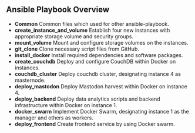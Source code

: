 ## Ansible Playbook Overview

- **Common** Common files which used for other ansible-playbook.
- **create_instance_and_volume** Establish four new instances with appropriate storage volume and security groups.
- **mount_volume** Mount and configure storage volumes on the instances.
- **git_clone** Clone necessary script files from GitHub.
- **install_docker** Install required dependencies and software packages.
- **create_couchdb** Deploy and configure CouchDB within Docker on instances.
- **couchdb_cluster** Deploy couchdb cluster, designating instance 4 as masternode.
- **deploy_mastodon** Deploy Mastodon harvest within Docker on instance 4.
- **deploy_backend** Deploy data analytics scripts and backend infrastructure within Docker on instance 1.
- **docker_swarm** Implement Docker Swarm, designating instance 1 as the manager and others as workers.
- **deploy_frontend** Create frontend service by using Docker swarm.

